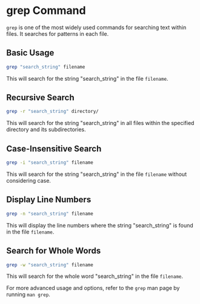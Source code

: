 # grep Command

`grep` is one of the most widely used commands for searching text within files. It searches for patterns in each file.

## Basic Usage
```sh
grep "search_string" filename
```
This will search for the string "search_string" in the file `filename`.

## Recursive Search
```sh
grep -r "search_string" directory/
```
This will search for the string "search_string" in all files within the specified directory and its subdirectories.

## Case-Insensitive Search
```sh
grep -i "search_string" filename
```
This will search for the string "search_string" in the file `filename` without considering case.

## Display Line Numbers
```sh
grep -n "search_string" filename
```
This will display the line numbers where the string "search_string" is found in the file `filename`.

## Search for Whole Words
```sh
grep -w "search_string" filename
```
This will search for the whole word "search_string" in the file `filename`.

For more advanced usage and options, refer to the `grep` man page by running `man grep`.